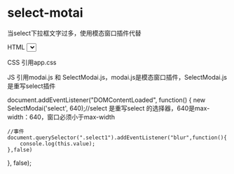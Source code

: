 # select-motai
当select下拉框文字过多，使用模态窗口插件代替

HTML 
<select class="select select1" event="blur" name="acsc">
event：监听派发事件blur click change
name：必写

CSS
引用app.css

JS
引用modai.js 和 SelectModai.js，modai.js是模态窗口插件，SelectModai.js是重写select插件

 document.addEventListener("DOMContentLoaded", function() {
    new SelectModai('select', 640);//select 是重写select 的选择器，640是max-width：640，窗口必须小于max-width

    //事件
    document.querySelector(".select1").addEventListener("blur",function(){
        console.log(this.value);
    },false)
}, false);



